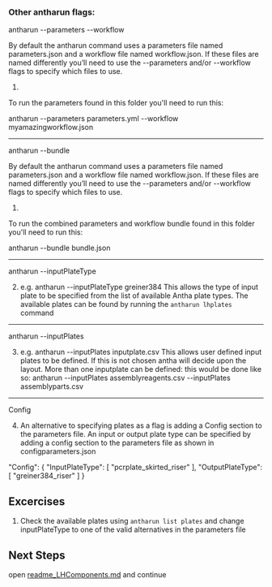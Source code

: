 ### Other antharun flags:


antharun --parameters --workflow

By default the antharun command uses a parameters file named parameters.json and a workflow file named workflow.json. 
If these files are named differently you’ll need to use the --parameters and/or --workflow flags to specify which files to use.

1.
To run the parameters found in this folder you'll need to run this:

antharun --parameters parameters.yml --workflow myamazingworkflow.json

_____________

antharun --bundle

By default the antharun command uses a parameters file named parameters.json and a workflow file named workflow.json. 
If these files are named differently you’ll need to use the --parameters and/or --workflow flags to specify which files to use.

1.
To run the combined parameters and workflow bundle found in this folder you'll need to run this:

antharun --bundle bundle.json 

_____________

antharun --inputPlateType

2. e.g. antharun --inputPlateType greiner384
This allows the type of input plate to be specified from the list of available Antha plate types. 
The available plates can be found by running the ```antharun lhplates``` command

 
_____________

antharun --inputPlates 

3. e.g. antharun --inputPlates inputplate.csv 
This allows user defined input plates to be defined. If this is not chosen antha will decide upon the layout.
More than one inputplate can be defined: this would be done like so:
antharun --inputPlates assemblyreagents.csv --inputPlates assemblyparts.csv

_____________

Config

4. An alternative to specifying plates as a flag is adding a Config section to the parameters file.
An input or output plate type can be specified by adding a config section to the parameters file as shown in configparameters.json

 "Config": {
        "InputPlateType": [
            "pcrplate_skirted_riser"
        ],
        "OutputPlateType": [
            "greiner384_riser"
        ]
    }
	
	
	
	
## Excercises

1. Check the available plates using ```antharun list plates``` and change inputPlateType to one of the valid alternatives in the parameters file

## Next Steps
open [readme_LHComponents.md](readme_LHComponent.md) and continue
